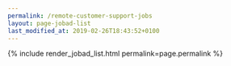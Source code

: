 ```yaml
---
permalink: /remote-customer-support-jobs
layout: page-jobad-list
last_modified_at: 2019-02-26T18:43:52+0100
---
```

{% include render_jobad_list.html permalink=page.permalink %}
